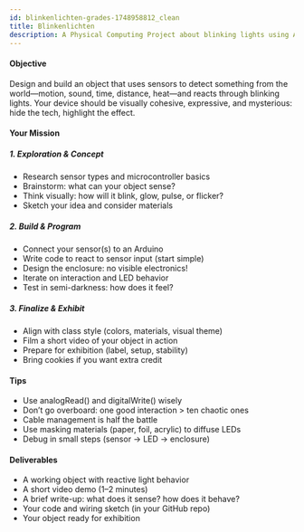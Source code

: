 ```yaml
---
id: blinkenlichten-grades-1748958812_clean
title: Blinkenlichten
description: A Physical Computing Project about blinking lights using Arduino by classic hacker culture, LEDs, and the art of interaction
---
```




#### Objective

Design and build an object that uses sensors to detect something from the world—motion, sound, time, distance, heat—and reacts through blinking lights. 
Your device should be visually cohesive, expressive, and mysterious: hide the tech, highlight the effect.


#### Your Mission

##### 1. Exploration & Concept

- Research sensor types and microcontroller basics
- Brainstorm: what can your object sense?
- Think visually: how will it blink, glow, pulse, or flicker?
- Sketch your idea and consider materials

##### 2. Build & Program

- Connect your sensor(s) to an Arduino
- Write code to react to sensor input (start simple)
- Design the enclosure: no visible electronics!
- Iterate on interaction and LED behavior
- Test in semi-darkness: how does it feel?

##### 3. Finalize & Exhibit

- Align with class style (colors, materials, visual theme)
- Film a short video of your object in action
- Prepare for exhibition (label, setup, stability)
- Bring cookies if you want extra credit


#### Tips

- Use analogRead() and digitalWrite() wisely
- Don’t go overboard: one good interaction > ten chaotic ones
- Cable management is half the battle
- Use masking materials (paper, foil, acrylic) to diffuse LEDs
- Debug in small steps (sensor → LED → enclosure)

#### Deliverables

- A working object with reactive light behavior
- A short video demo (1–2 minutes)
- A brief write-up: what does it sense? how does it behave?
- Your code and wiring sketch (in your GitHub repo)
- Your object ready for exhibition

